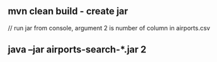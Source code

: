 ## mvn clean build - create jar

// run jar from console, argument 2 is number of column in airports.csv
## java –jar airports-search-*.jar 2 

